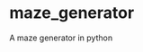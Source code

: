 # maze_generator

<!--
#groups
Rendering

#languages
Python

#frames and libs
Pygame

-->

A maze generator in python
